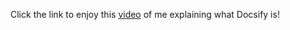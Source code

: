 Click the link to enjoy this [video](https://www.youtube.com/watch?v=X1-jRFJusV8) of me explaining what Docsify is!

